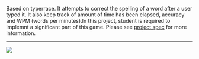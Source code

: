 
Based on typerrace. It attempts to correct the spelling of a word after a user typed it. It also keep track of amount of time has been elapsed, accuracy and 
WPM (words per minutes).In this project, student is required to implemnt a significant part of this game. Please see [project spec](https://inst.eecs.berkeley.edu/~cs61a/sp20/proj/cats/) for more information.


-------------------------------
![](https://media.giphy.com/media/PP2GtzyBOLhiynNMCl/giphy.gif)
